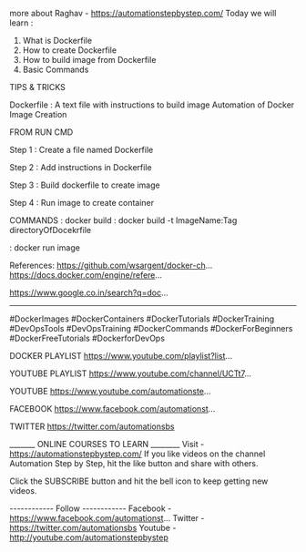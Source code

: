 
more about Raghav - https://automationstepbystep.com/
Today we will learn :
1. What is Dockerfile
2. How to create Dockerfile
3. How to build image from Dockerfile
4. Basic Commands

TIPS & TRICKS

Dockerfile : 
A text file with instructions to build image
Automation of Docker Image Creation

FROM
RUN
CMD

Step 1 : Create a file named Dockerfile

Step 2 : Add instructions in Dockerfile

Step 3 : Build dockerfile to create image

Step 4 : Run image to create container

COMMANDS
: docker build 
: docker build -t ImageName:Tag directoryOfDocekrfile

: docker run image

References:
https://github.com/wsargent/docker-ch...
https://docs.docker.com/engine/refere...

https://www.google.co.in/search?q=doc...
_____________________________________________________________

#DockerImages #DockerContainers #DockerTutorials #DockerTraining #DevOpsTools #DevOpsTraining #DockerCommands #DockerForBeginners #DockerFreeTutorials #DockerforDevOps

DOCKER PLAYLIST
https://www.youtube.com/playlist?list...

YOUTUBE PLAYLIST
https://www.youtube.com/channel/UCTt7...

YOUTUBE
https://www.youtube.com/automationste...

FACEBOOK
https://www.facebook.com/automationst...

TWITTER
https://twitter.com/automationsbs

_______ ONLINE COURSES TO LEARN ________
Visit - https://automationstepbystep.com/
If you like videos on the channel Automation Step by Step, hit the like button and share with others.

Click the SUBSCRIBE button and hit the bell icon to keep getting new videos.

------------ Follow ------------
Facebook - https://www.facebook.com/automationst...
Twitter - https://twitter.com/automationsbs
Youtube - http://youtube.com/automationstepbystep